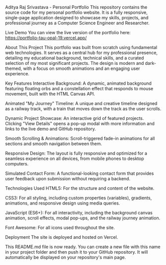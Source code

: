 Aditya Raj Srivastava - Personal Portfolio
This repository contains the source code for my personal portfolio website. It is a fully responsive, single-page application designed to showcase my skills, projects, and professional journey as a Computer Science Engineer and Researcher.

Live Demo
You can view the live version of the portfolio here:
https://portfolio-tau-opal-19.vercel.app/

About This Project
This portfolio was built from scratch using fundamental web technologies. It serves as a central hub for my professional presence, detailing my educational background, technical skills, and a curated selection of my most significant projects. The design is modern and dark-themed, with a focus on smooth animations and an engaging user experience.

Key Features
Interactive Background: A dynamic, animated background featuring floating orbs and a constellation effect that responds to mouse movement, built with the HTML Canvas API.

Animated "My Journey" Timeline: A unique and creative timeline designed as a railway track, with a train that moves down the track as the user scrolls.

Dynamic Project Showcase: An interactive grid of featured projects. Clicking "View Details" opens a pop-up modal with more information and links to the live demo and GitHub repository.

Smooth Scrolling & Animations: Scroll-triggered fade-in animations for all sections and smooth navigation between them.

Responsive Design: The layout is fully responsive and optimized for a seamless experience on all devices, from mobile phones to desktop computers.

Simulated Contact Form: A functional-looking contact form that provides user feedback upon submission without requiring a backend.

Technologies Used
HTML5: For the structure and content of the website.

CSS3: For all styling, including custom properties (variables), gradients, animations, and responsive design using media queries.

JavaScript (ES6+): For all interactivity, including the background canvas animation, scroll effects, modal pop-ups, and the railway journey animation.

Font Awesome: For all icons used throughout the site.

Deployment
The site is deployed and hosted on Vercel.

This README.md file is now ready. You can create a new file with this name in your project folder and then push it to your GitHub repository. It will automatically be displayed on your repository's main page.
